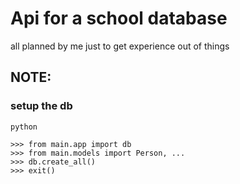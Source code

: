 # Api for a school database

all planned by me just to get experience out of things

## NOTE:
### setup the db
```bs
python

>>> from main.app import db
>>> from main.models import Person, ...
>>> db.create_all()
>>> exit()
```

